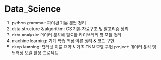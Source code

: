 # Data_Science

1. python grammar: 파이썬 기본 문법 정리  
2. data structure & algorithm: CS 기본 자료구조 및 알고리즘 정리
3. data analysis: 데이터 분석에 필요한 라이브러리 및 모듈 정리
4. machine learning: 기계 학습 핵심 이론 정리 & 코드 구현
5. deep learning: 딥러닝 이론 요약 & 기초 CNN 모델 구현
project: 데이터 분석 및 딥러닝 모델 활용 프로젝트 
